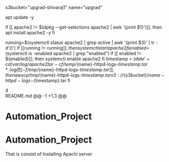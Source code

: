 s3bucket="upgrad-shivaraj1"
name="upgrad"

apt update -y

if [[ apache2 != $(dpkg --get-selections apache2 | awk '{print $1}')]];
then
    apt install apache2 -y
fi

running=$(systemctl status apache2 | grep active | awk '{print $3}' | tr -d'()')
if [[running != ${running}]]; 
then
    systemctl start apache2
fi
enabled=$(systemctl is -enabled apache2 | grep "enabled")
if [[ enabled != ${enabled}]];
then
    systemctl enable apache2
fi
timestamp = $(date '+%d%m%Y-%H%M%S')
cd /var/log/apache2
tar -cf /temp/${name}-httpd-logs-${timestamp}.tar *.log
if [[ -f /tmp/${name}-httpd-logs-${timestamp}.tar ]];
then 
    aws cp /tmp/${name}-httpd-logs-${timestamp}.tar s3://${s3bucket}/${name}-httpd-logs-${timestamp}.tar
fi
	
 4  
README.md
@@ -1 +1,3 @@
# Automation_Project
# Automation_Project

That is consist of Installing Apachi server
